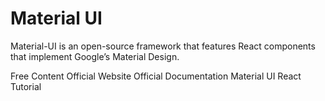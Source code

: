# Material UI

Material-UI is an open-source framework that features React components that implement Google’s Material Design.

<ResourceGroupTitle>Free Content</ResourceGroupTitle>
<BadgeLink colorScheme='yellow' badgeText='Framework Website' href='https://mui.com/'>Official Website</BadgeLink>
<BadgeLink colorScheme='yellow' badgeText='Docs' href='https://mui.com/getting-started/installation/'>Official Documentation</BadgeLink>
<BadgeLink badgeText='Watch' href='https://www.youtube.com/watch?v=vyJU9efvUtQ'>Material UI React Tutorial</BadgeLink>
